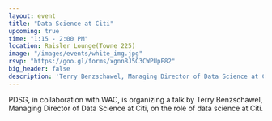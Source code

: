 ```yaml
---
layout: event
title: "Data Science at Citi"
upcoming: true
time: "1:15 - 2:00 PM"
location: Raisler Lounge(Towne 225)
image: "/images/events/white_img.jpg"
rsvp: "https://goo.gl/forms/xgnn8J5C3CWPUpF82"
big_header: false
description: 'Terry Benzschawel, Managing Director of Data Science at Citi, will discuss the role of data science at Citi'
---
```


PDSG, in collaboration with WAC, is organizing a talk by Terry Benzschawel, Managing Director of Data Science at Citi, on the role of data science at Citi.
